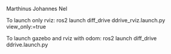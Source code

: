 Marthinus Johannes Nel

To launch only rviz:
ros2 launch diff_drive ddrive_rviz.launch.py view_only:=true

To launch gazebo and rviz with odom:
ros2 launch diff_drive ddrive.launch.py
